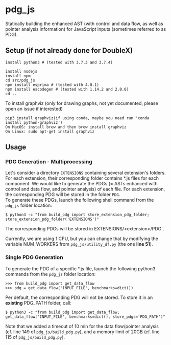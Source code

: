 # pdg_js

Statically building the enhanced AST (with control and data flow, as well as pointer analysis information) for JavaScript inputs (sometimes referred to as PDG).


## Setup (if not already done for DoubleX)

```
install python3 # (tested with 3.7.3 and 3.7.4)

install nodejs
install npm
cd src/pdg_js
npm install esprima # (tested with 4.0.1)
npm install escodegen # (tested with 1.14.2 and 2.0.0)
cd ..
```

To install graphviz (only for drawing graphs, not yet documented, please open an issue if interested)
```
pip3 install graphviz(if using conda, maybe you need run 'conda install python-graphviz')
On MacOS: install brew and then brew install graphviz
On Linux: sudo apt-get install graphviz
```

## Usage

### PDG Generation - Multiprocessing

Let's consider a directory `EXTENSIONS` containing several extension's folders. For each extension, their corresponding folder contains *.js files for each component. We would like to generate the PDGs (= ASTs enhanced with control and data flow, and pointer analysis) of each file. For each extension, the corresponding PDG will be stored in the folder `PDG`.  
To generate these PDGs, launch the following shell command from the `pdg_js` folder location:
```
$ python3 -c "from build_pdg import store_extension_pdg_folder; store_extension_pdg_folder('EXTENSIONS')"
```

The corresponding PDGs will be stored in EXTENSIONS/\<extension\>/PDG`.

Currently, we are using 1 CPU, but you can change that by modifying the variable NUM\_WORKERS from `pdg_js/utility_df.py` (the one **line 51**).


### Single PDG Generation

To generate the PDG of a specific *.js file, launch the following python3 commands from the `pdg_js` folder location:
```
>>> from build_pdg import get_data_flow
>>> pdg = get_data_flow('INPUT_FILE', benchmarks=dict())
```

Per default, the corresponding PDG will not be stored. To store it in an **existing** PDG\_PATH folder, call:
```
$ python3 -c "from build_pdg import get_data_flow; get_data_flow('INPUT_FILE', benchmarks=dict(), store_pdgs='PDG_PATH')"
```


Note that we added a timeout of 10 min for the data flow/pointer analysis (cf. line 149 of `pdg_js/build_pdg.py`), and a memory limit of 20GB (cf. line 115 of `pdg_js/build_pdg.py`).